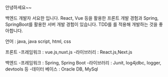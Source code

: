 안녕하세요~~

백엔드 개발자 서요한 입니다. React, Vue 등을 활용한 프론트 개발 경험과 Spring, SpringBoot를 활용한 서버 개발 경험이 있습니다.
TDD를 를 적용해 개발하는 것을 좋아합니다. 

 

언어 : java, java script, html, css

프론트 
-프레임워크 : vue.js,nuxt.js
-라이브러리 : React.js,Next.js

백엔드 
-프레임워크 : Spring, Spring Boot
-라이브러리 : Junit, log4jdbc, logger, devtools 등 
-데이터 베이스 : Oracle DB, MySql 



<!--
**seohan1010/seohan1010** is a ✨ _special_ ✨ repository because its `README.md` (this file) appears on your GitHub profile.

Here are some ideas to get you started:

- 🔭 I’m currently working on ...
- 🌱 I’m currently learning ...
- 👯 I’m looking to collaborate on ...
- 🤔 I’m looking for help with ...
- 💬 Ask me about ...
- 📫 How to reach me: ...
- 😄 Pronouns: ...
- ⚡ Fun fact: ...
-->
